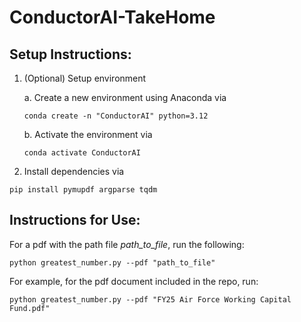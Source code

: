 # ConductorAI-TakeHome

## Setup Instructions:

1. (Optional) Setup environment

    a. Create a new environment using Anaconda via 
    ```
    conda create -n "ConductorAI" python=3.12
    ```
    b. Activate the environment via
    ```
    conda activate ConductorAI
    ```
2. Install dependencies via 
```
pip install pymupdf argparse tqdm
```

## Instructions for Use:

For a pdf with the path file *path_to_file*, run the following:
```
python greatest_number.py --pdf "path_to_file"
```

For example, for the pdf document included in the repo, run:
```
python greatest_number.py --pdf "FY25 Air Force Working Capital Fund.pdf"
```
